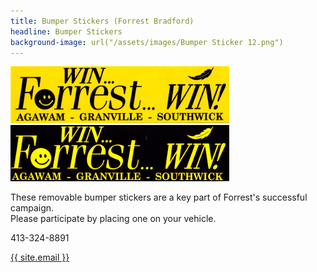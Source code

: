 ```yaml
---
title: Bumper Stickers (Forrest Bradford)
headline: Bumper Stickers
background-image: url("/assets/images/Bumper Sticker 12.png")
---
```

<div class="center">
<img src="assets/images/Bumper Sticker Yellow-thumbnail.jpg" alt="Forrest Bumper Sticker, Yellow">
<img src="assets/images/Bumper Sticker Black-thumbnail.jpg" alt="Forrest Bumper Sticker, Yellow">
<p/>
These removable bumper stickers are a key part of Forrest's successful campaign.
<br>
Please participate by placing one on your vehicle.
<p/>
413-324-8891
<p/>
<a href="mailto:{{ site.email }}">{{ site.email }}</a>
</div>
<p/>
